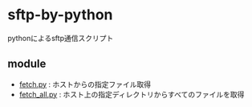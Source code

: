 # sftp-by-python
pythonによるsftp通信スクリプト

## module
- [fetch.py](src/fetch.py)   : ホストからの指定ファイル取得
- [fetch_all.py](src/fetch_all.py)   : ホスト上の指定ディレクトリからすべてのファイルを取得
